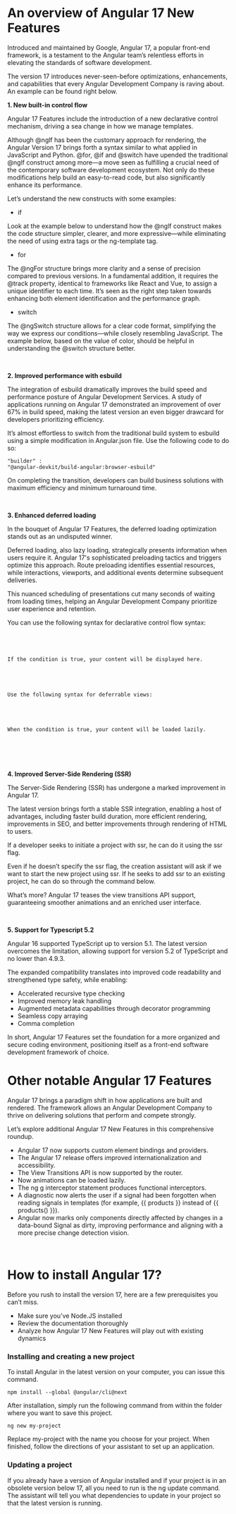# An overview of Angular 17 New Features

Introduced and maintained by Google, Angular 17, a popular front-end framework, is a testament to the Angular team’s relentless efforts in elevating the standards of software development.

The version 17 introduces never-seen-before optimizations, enhancements, and capabilities that every Angular Development Company is raving about. An example can be found right below.



<b>1. New built-in control flow</b>

Angular 17 Features include the introduction of a new declarative control mechanism, driving a sea change in how we manage templates.

Although @nglf has been the customary approach for rendering, the Angular Version 17 brings forth a syntax similar to what applied in JavaScript and Python. @for, @if and @switch have upended the traditional @nglf construct among more—a move seen as fulfilling a crucial need of the contemporary software development ecosystem. Not only do these modifications help build an easy-to-read code, but also significantly enhance its performance.

Let’s understand the new constructs with some examples:
 
<ul><li>if</li></ul>
Look at the example below to understand how the @nglf construct makes the code structure simpler, clearer, and more expressive—while eliminating the need of using extra tags or the ng-template tag.


<ul><li>for</li></ul>
 The @ngFor structure brings more clarity and a sense of precision compared to previous versions. In a fundamental addition, it requires the @track property, identical to frameworks like React and Vue, to assign a unique identifier to each time. It’s seen as the right step taken towards enhancing both element identification and the performance graph. 


<ul><li>switch</li></ul>
 The @ngSwitch structure allows for a clear code format, simplifying the way we express our conditions—while closely resembling JavaScript. The example below, based on the value of color, should be helpful in understanding the @switch structure better. 

&nbsp;</br>


<p>
<b>2. Improved performance with esbuild</b>
 
The integration of esbuild dramatically improves the build speed and performance posture of Angular Development Services. A study of applications running on Angular 17 demonstrated an improvement of over 67% in build speed, making the latest version an even bigger drawcard for developers prioritizing efficiency. 

It’s almost effortless to switch from the traditional build system to esbuild using a simple modification in Angular.json file. Use the following code to do so:

<code>"builder" : "@angular-devkit/build-angular:browser-esbuild"</code>

On completing the transition, developers can build business solutions with maximum efficiency and minimum turnaround time. 
</p>

&nbsp;</br>

<p>
<b>3. Enhanced deferred loading</b>

In the bouquet of Angular 17 Features, the deferred loading optimization stands out as an undisputed winner. 



Deferred loading, also lazy loading, strategically presents information when users require it. Angular 17's sophisticated preloading tactics and triggers optimize this approach. Route preloading identifies essential resources, while interactions, viewports, and additional events determine subsequent deliveries. 

This nuanced scheduling of presentations cut many seconds of waiting from loading times, helping an Angular Development Company prioritize user experience and retention. 

You can use the following syntax for declarative control flow syntax:
<code>
<div @if="condition">

If the condition is true, your content will be displayed here.

</div>

Use the following syntax for deferrable views:

<div @defer="condition">

When the condition is true, your content will be loaded lazily.

</div>
</code>

</p>

&nbsp;</br>

<p>
<b>4. Improved Server-Side Rendering (SSR)</b>
 
The Server-Side Rendering (SSR) has undergone a marked improvement in Angular 17. 

The latest version brings forth a stable SSR integration, enabling a host of advantages, including faster build duration, more efficient rendering, improvements in SEO, and better improvements through rendering of HTML to users.

If a developer seeks to initiate a project with ssr, he can do it using the ssr flag. 



Even if he doesn’t specify the ssr flag, the creation assistant will ask if we want to start the new project using ssr. If he seeks to add ssr to an existing project, he can do so through the command below.


What’s more? Angular 17 teases the view transitions API support, guaranteeing smoother animations and an enriched user interface.
</p>

&nbsp;</br>

<p>
<b>5. Support for Typescript 5.2</b>

Angular 16 supported TypeScript up to version 5.1. The latest version overcomes the limitation, allowing support for version 5.2 of TypeScript and no lower than 4.9.3.

The expanded compatibility translates into improved code readability and strengthened type safety, while enabling:

<ul>
<li>Accelerated recursive type checking</li>
<li>Improved memory leak handling</li>
<li>Augmented metadata capabilities through decorator programming</li>
<li>Seamless copy arraying</li>
<li>Comma completion</li>
</ul>
</p>

In short, Angular 17 Features set the foundation for a more organized and secure coding environment, positioning itself as a front-end software development framework of choice.

# Other notable Angular 17 Features

Angular 17 brings a paradigm shift in how applications are built and rendered. The framework allows an Angular Development Company to thrive on delivering solutions that perform and compete strongly.

Let’s explore additional Angular 17 New Features in this comprehensive roundup.

<ul>
<li>Angular 17 now supports custom element bindings and providers.</li>
<li>The Angular 17 release offers improved internationalization and accessibility.</li>
<li>The View Transitions API is now supported by the router.</li>
<li>Now animations can be loaded lazily.</li>
<li>The ng g interceptor statement produces functional interceptors.</li>
<li>A diagnostic now alerts the user if a signal had been forgotten when reading signals in templates (for example, {{ products }} instead of {{ products() }}).</li>
<li>Angular now marks only components directly affected by changes in a data-bound Signal as dirty, improving performance and aligning with a more precise change detection vision.</li>
</ul>

&nbsp;</br>

# How to install Angular 17?

Before you rush to install the version 17, here are a few prerequisites you can’t miss.

<ul>
<li>Make sure you’ve Node.JS installed</li>
<li>Review the documentation thoroughly</li>
<li>Analyze how Angular 17 New Features will play out with existing dynamics</li>
</ul>

<h3>Installing and creating a new project</h3>

To install Angular in the latest version on your computer, you can issue this command.

<code>npm install --global @angular/cli@next</code>

After installation, simply run the following command from within the folder where you want to save this project.

<code>ng new my-project</code>

Replace my-project with the name you choose for your project. When finished, follow the directions of your assistant to set up an application.


<h3>Updating a project</h3>

If you already have a version of Angular installed and if your project is in an obsolete version below 17, all you need to run is the ng update command. The assistant will tell you what dependencies to update in your project so that the latest version is running.

